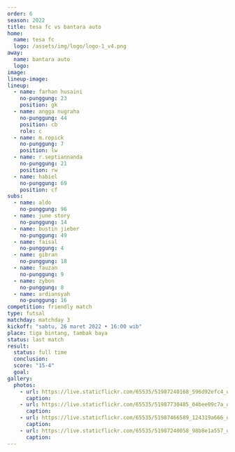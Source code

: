```yaml
---
order: 6
season: 2022
title: tesa fc vs bantara auto
home:
  name: tesa fc
  logo: /assets/img/logo/logo-1_v4.png
away:
  name: bantara auto
  logo: 
image: 
lineup-image: 
lineup:
  - name: farhan husaini
    no-punggung: 23
    position: gk
  - name: angga nugraha
    no-punggung: 44
    position: cb
    role: c
  - name: m.ropick
    no-punggung: 7
    position: lw
  - name: r.septiannanda
    no-punggung: 21
    position: rw
  - name: habiel
    no-punggung: 69
    position: cf
subs:
  - name: aldo
    no-punggung: 96
  - name: june story
    no-punggung: 14
  - name: bustin jieber
    no-punggung: 49
  - name: faisal
    no-punggung: 4
  - name: gibran
    no-punggung: 18
  - name: fauzan
    no-punggung: 9
  - name: zybon
    no-punggung: 8
  - name: ardiansyah
    no-punggung: 16
competition: friendly match
type: futsal
matchday: matchday 3
kickoff: "sabtu, 26 maret 2022 • 16:00 wib"
place: tiga bintang, tambak baya
status: last match
result:
  status: full time
  conclusion: 
  score: "15-4"
  goal: 
gallery:
  photos: 
    - url: https://live.staticflickr.com/65535/51987240168_596d92efc4_o.jpg
      caption:
    - url: https://live.staticflickr.com/65535/51987730485_04bee09c7a_o.jpg
      caption:
    - url: https://live.staticflickr.com/65535/51987466589_124319a666_o.jpg
      caption:
    - url: https://live.staticflickr.com/65535/51987240058_98b8e1a557_o.jpg
      caption:
---
```

